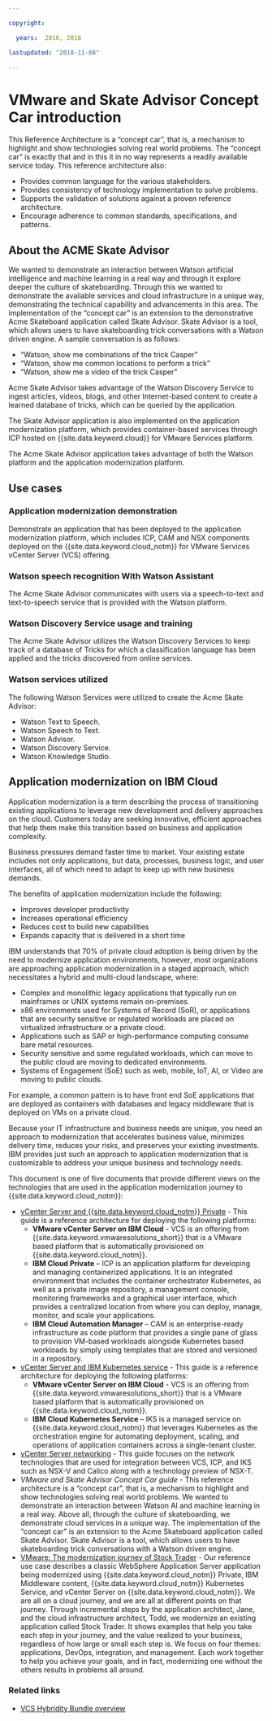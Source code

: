 ```yaml
---

copyright:

  years:  2016, 2018

lastupdated: "2018-11-08"

---
```


# VMware and Skate Advisor Concept Car introduction

This Reference Architecture is a “concept car”, that is, a mechanism to
highlight and show technologies solving real world problems. The
“concept car” is exactly that and in this it in no way represents a
readily available service today. This reference architecture also:

-   Provides common language for the various stakeholders.
-   Provides consistency of technology implementation to solve problems.
-   Supports the validation of solutions against a proven reference
architecture.
-   Encourage adherence to common standards,
specifications, and patterns.

## About the ACME Skate Advisor

We wanted to demonstrate an interaction between Watson artificial
intelligence and machine learning in a real way and through it explore
deeper the culture of skateboarding. Through this we wanted to
demonstrate the available services and cloud infrastructure in a unique
way, demonstrating the technical capability and advancements in this
area. The implementation of the “concept car” is an extension to the
demonstrative Acme Skateboard application called Skate Advisor. Skate
Advisor is a tool, which allows users to have skateboarding trick
conversations with a Watson driven engine. A sample conversation is as
follows:

-   “Watson, show me combinations of the trick Casper”
-   “Watson, show me common locations to perform a trick”
-   “Watson, show me a video of the trick Casper”

Acme Skate Advisor takes advantage of the Watson Discovery Service to
ingest articles, videos, blogs, and other Internet-based content to
create a learned database of tricks, which can be queried by the
application.

The Skate Advisor application is also implemented on the application
modernization platform, which provides container-based services through
ICP hosted on {{site.data.keyword.cloud}} for VMware Services platform.

The Acme Skate Advisor application takes advantage of both the Watson
platform and the application modernization platform.

## Use cases

### Application modernization demonstration

Demonstrate an application that has been deployed to the application
modernization platform, which includes ICP, CAM and NSX components
deployed on the {{site.data.keyword.cloud_notm}} for VMware Services vCenter Server (VCS)
offering.

### Watson speech recognition With Watson Assistant

The Acme Skate Advisor communicates with users via a speech-to-text and
text-to-speech service that is provided with the Watson platform.

### Watson Discovery Service usage and training

The Acme Skate Advisor utilizes the Watson Discovery Services to keep
track of a database of Tricks for which a classification language has
been applied and the tricks discovered from online services.

### Watson services utilized

The following Watson Services were utilized to create the Acme Skate
Advisor:
-   Watson Text to Speech.
-   Watson Speech to Text.
-   Watson Advisor.
-   Watson Discovery Service.
-   Watson Knowledge Studio.

## Application modernization on IBM Cloud

Application modernization is a term describing the process of
transitioning existing applications to leverage new development and
delivery approaches on the cloud. Customers today are seeking
innovative, efficient approaches that help them make this transition
based on business and application complexity.

Business pressures demand faster time to market. Your existing estate
includes not only applications, but data, processes, business logic, and
user interfaces, all of which need to adapt to keep up with new business
demands.

The benefits of application modernization include the following:

- Improves developer productivity
- Increases operational efficiency
- Reduces cost to build new capabilities
- Expands capacity that is delivered in a short time

IBM understands that 70% of private cloud adoption is being driven by
the need to modernize application environments, however, most
organizations are approaching application modernization in a staged
approach, which necessitates a hybrid and multi-cloud landscape, where:

- Complex and monolithic legacy applications that typically run on
mainframes or UNIX systems remain on-premises.
- x86 environments used for Systems of Record (SoR), or applications
that are security sensitive or regulated workloads are placed on
virtualized infrastructure or a private cloud.
- Applications such as SAP or high-performance computing consume bare
metal resources.
- Security sensitive and some regulated workloads, which can move to the
public cloud are moving to dedicated environments.
- Systems of Engagement (SoE) such as web, mobile, IoT, AI, or Video are
moving to public clouds.

For example, a common pattern is to have front end SoE applications that are deployed as containers with databases and legacy middleware that is deployed on
VMs on a private cloud.

Because your IT infrastructure and business needs are unique, you need
an approach to modernization that accelerates business value, minimizes
delivery time, reduces your risks, and preserves your existing
investments. IBM provides just such an approach to application
modernization that is customizable to address your unique business and
technology needs.

This document is one of five documents that provide different views on the technologies that are used in the application modernization journey to {{site.data.keyword.cloud_notm}}:

* [vCenter Server and {{site.data.keyword.cloud_notm}} Private](../vcsicp/vcsicp-intro.html) - This guide is a reference architecture for deploying the following platforms:
   - **VMware vCenter Server on IBM Cloud** - VCS is an offering from {{site.data.keyword.vmwaresolutions_short}} that is a VMware based platform that is automatically provisioned on {{site.data.keyword.cloud_notm}}.
   - **IBM Cloud Private** – ICP is an application platform for developing and managing containerized applications. It is an integrated environment that includes the container orchestrator Kubernetes, as well as a private image repository, a management console, monitoring frameworks and a graphical user interface, which provides a centralized location from where you can deploy, manage, monitor, and scale your applications.
   - **IBM Cloud Automation Manager** – CAM is an enterprise-ready infrastructure as code platform that provides a single pane of glass to provision VM-based workloads alongside Kubernetes based workloads by simply using templates that are stored and versioned in a repository.
* [vCenter Server and IBM Kubernetes service](../vcsiks/vcsiks-intro.html) - This guide is a reference architecture for deploying the following platforms:
   - **VMware vCenter Server on IBM Cloud** - VCS is an offering from {{site.data.keyword.vmwaresolutions_short}} that is a VMware based platform that is automatically provisioned on {{site.data.keyword.cloud_notm}}.
   - **IBM Cloud Kubernetes Service** – IKS is a managed service on {{site.data.keyword.cloud_notm}} that leverages Kubernetes as the orchestration engine for automating deployment, scaling, and operations of application containers across a single-tenant cluster.
* [vCenter Server networking](../vcsnsxt/vcsnsxt-intro.html) - This guide focuses on the network technologies that are used for integration between VCS, ICP, and IKS such as NSX-V and Calico along with a technology preview of NSX-T.
* _VMware and Skate Advisor Concept Car guide_ - This reference architecture is a “concept car”, that is, a mechanism to highlight and show technologies solving real world problems. We wanted to demonstrate an interaction between Watson AI and machine learning in a real way. Above all, through the culture of skateboarding, we demonstrate cloud services in a unique way. The implementation of the “concept car” is an extension to the Acme Skateboard application called Skate Advisor. Skate Advisor is a tool, which allows users to have skateboarding trick conversations with a Watson driven engine.
* [VMware: The modernization journey of Stock Trader](../vcscontent/vcscontent-modjourney.html) - Our reference use case describes a classic WebSphere Application Server application being modernized using {{site.data.keyword.cloud_notm}} Private, IBM Middleware content, {{site.data.keyword.cloud_notm}} Kubernetes Service, and vCenter Server on {{site.data.keyword.cloud_notm}}. We are all on a cloud journey, and we are all at different points on that journey. Through incremental steps by the application architect, Jane, and the cloud infrastructure architect, Todd, we modernize an existing application called Stock Trader. It shows examples that help you take each step in your journey, and the value realized to your business, regardless of how large or small each step is. We focus on four themes: applications, DevOps, integration, and management. Each work together to help you achieve your goals, and in fact, modernizing one without the others results in problems all around.

### Related links

* [VCS Hybridity Bundle overview](../vcs/vcs-hybridity-intro.html)
